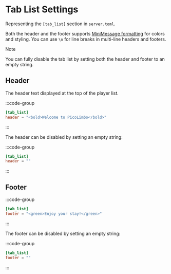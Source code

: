 # Tab List Settings

Representing the `[tab_list]` section in `server.toml`.

Both the header and the footer supports [MiniMessage formatting](/customization/message-formatting.html) for colors and styling.
You can use `\n` for line breaks in multi-line headers and footers.

> [!NOTE]
> You can fully disable the tab list by setting both the header and footer to an empty string.

## Header

The header text displayed at the top of the player list.

:::code-group
```toml [server.toml] {2}
[tab_list]
header = "<bold>Welcome to PicoLimbo</bold>"
```
:::

The header can be disabled by setting an empty string:

:::code-group
```toml [server.toml] {2}
[tab_list]
header = ""
```
:::

## Footer

:::code-group
```toml [server.toml] {2}
[tab_list]
footer = "<green>Enjoy your stay!</green>"
```
:::

The footer can be disabled by setting an empty string:

:::code-group
```toml [server.toml] {2}
[tab_list]
footer = ""
```
:::
